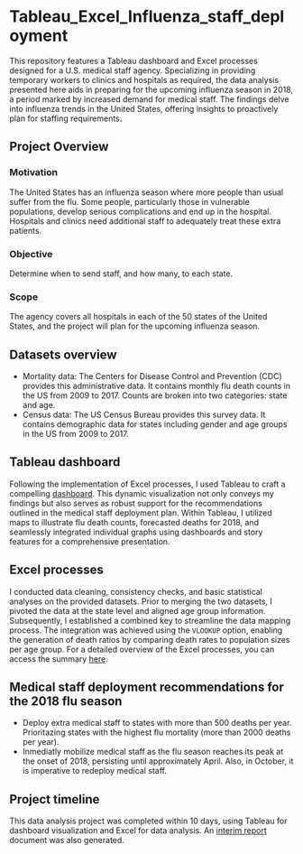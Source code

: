 # Tableau_Excel_Influenza_staff_deployment
This repository features a Tableau dashboard and Excel processes designed for a U.S. medical staff agency. Specializing in providing temporary workers to clinics and hospitals as required, the data analysis presented here aids in preparing for the upcoming influenza season in 2018, a period marked by increased demand for medical staff. The findings delve into influenza trends in the United States, offering insights to proactively plan for staffing requirements. 

## Project Overview
### Motivation
The United States has an influenza season where more people than usual suffer from the flu. Some people, particularly those in vulnerable populations, develop serious complications and end up in the hospital. Hospitals and clinics need additional staff to adequately treat these extra patients.
### Objective
Determine when to send staff, and how many, to each state. 
### Scope
The agency covers all hospitals in each of the 50 states of the United States, and the project will plan for the upcoming influenza season.
## Datasets overview
* Mortality data: The Centers for Disease Control and Prevention (CDC) provides this administrative data. It contains monthly flu death counts in the US from 2009 to 2017. Counts are broken into two categories: state and age.
* Census data: The US Census Bureau provides this survey data. It contains demographic data for states including gender and age groups in the US from 2009 to 2017.

## Tableau dashboard
Following the implementation of Excel processes, I used Tableau to craft a compelling [dashboard](https://public.tableau.com/app/profile/nadia.ordonez/viz/PreparingforthefluintheUS/FluseasonUS?publish=yes). This dynamic visualization not only conveys my findings but also serves as robust support for the recommendations outlined in the medical staff deployment plan. Within Tableau, I utilized maps to illustrate flu death counts, forecasted deaths for 2018, and seamlessly integrated individual graphs using dashboards and story features for a comprehensive presentation. 

## Excel processes
I conducted data cleaning, consistency checks, and basic statistical analyses on the provided datasets. Prior to merging the two datasets, I pivoted the data at the state level and aligned age group information. Subsequently, I established a combined key to streamline the data mapping process. The integration was achieved using the `VLOOKUP` option, enabling the generation of death ratios by comparing death rates to population sizes per age group. For a detailed overview of the Excel processes, you can access the summary [here](https://docs.google.com/spreadsheets/d/1GHsGFBj2SdNdM0KWYc_ctxUAzaWQg4dB/edit?usp=drive_link&ouid=100495170560300906732&rtpof=true&sd=true). 
 
## Medical staff deployment recommendations for the 2018 flu season 
* Deploy extra medical staff to states with more than 500 deaths per year. Prioritazing states with the highest flu mortality (more than 2000 deaths per year).
* Inmediatly mobilize medical staff as the flu season reaches its peak at the onset of 2018, persisting until approximately April. Also, in October, it is imperative to redeploy medical staff. 
                                                                                                          
## Project timeline
This data analysis project was completed within 10 days, using Tableau for dashboard visualization and Excel for data analysis. An [interim report](Interim_report.pdf) document was also generated.  
